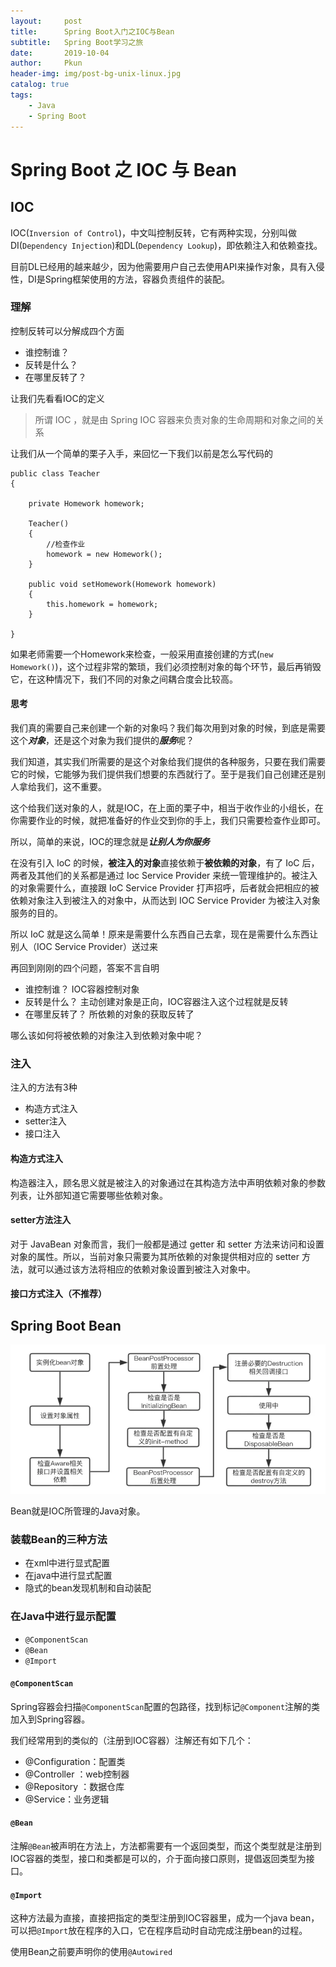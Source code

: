 ```yaml
---
layout:     post
title:      Spring Boot入门之IOC与Bean
subtitle:   Spring Boot学习之旅
date:       2019-10-04
author:     Pkun
header-img: img/post-bg-unix-linux.jpg
catalog: true
tags:
    - Java
    - Spring Boot
---
```


# Spring Boot 之 IOC 与 Bean


## IOC

IOC(`Inversion of Control`)，中文叫控制反转，它有两种实现，分别叫做DI(`Dependency Injection`)和DL(`Dependency Lookup`)，即依赖注入和依赖查找。

目前DL已经用的越来越少，因为他需要用户自己去使用API来操作对象，具有入侵性，DI是Spring框架使用的方法，容器负责组件的装配。

### 理解

控制反转可以分解成四个方面
- 谁控制谁？
- 反转是什么？
- 在哪里反转了？

让我们先看看IOC的定义
> 所谓 IOC ，就是由 Spring IOC 容器来负责对象的生命周期和对象之间的关系

让我们从一个简单的栗子入手，来回忆一下我们以前是怎么写代码的
```
public class Teacher
{

    private Homework homework;

    Teacher()
    {
        //检查作业
        homework = new Homework();
    }

    public void setHomework(Homework homework)
    {
        this.homework = homework;
    }

}
```

如果老师需要一个Homework来检查，一般采用直接创建的方式(`new Homework()`)，这个过程非常的繁琐，我们必须控制对象的每个环节，最后再销毁它，在这种情况下，我们不同的对象之间耦合度会比较高。

#### 思考
我们真的需要自己来创建一个新的对象吗？我们每次用到对象的时候，到底是需要这个***对象***，还是这个对象为我们提供的***服务***呢？

我们知道，其实我们所需要的是这个对象给我们提供的各种服务，只要在我们需要它的时候，它能够为我们提供我们想要的东西就行了。至于是我们自己创建还是别人拿给我们，这不重要。

这个给我们送对象的人，就是IOC，在上面的栗子中，相当于收作业的小组长，在你需要作业的时候，就把准备好的作业交到你的手上，我们只需要检查作业即可。

所以，简单的来说，IOC的理念就是***让别人为你服务***

在没有引入 IoC 的时候，**被注入的对象**直接依赖于**被依赖的对象**，有了 IoC 后，两者及其他们的关系都是通过 Ioc Service Provider 来统一管理维护的。被注入的对象需要什么，直接跟 IoC Service Provider 打声招呼，后者就会把相应的被依赖对象注入到被注入的对象中，从而达到 IOC Service Provider 为被注入对象服务的目的。

所以 IoC 就是这么简单！原来是需要什么东西自己去拿，现在是需要什么东西让别人（IOC Service Provider）送过来

再回到刚刚的四个问题，答案不言自明
- 谁控制谁？ IOC容器控制对象
- 反转是什么？ 主动创建对象是正向，IOC容器注入这个过程就是反转
- 在哪里反转了？ 所依赖的对象的获取反转了

哪么该如何将被依赖的对象注入到依赖对象中呢？

### 注入

注入的方法有3种
- 构造方式注入
- setter注入
- 接口注入

#### 构造方式注入

构造器注入，顾名思义就是被注入的对象通过在其构造方法中声明依赖对象的参数列表，让外部知道它需要哪些依赖对象。

#### setter方法注入

对于 JavaBean 对象而言，我们一般都是通过 getter 和 setter 方法来访问和设置对象的属性。所以，当前对象只需要为其所依赖的对象提供相对应的 setter 方法，就可以通过该方法将相应的依赖对象设置到被注入对象中。

#### 接口方式注入（不推荐）


## Spring Boot Bean
![Bean的生命周期](https://raw.githubusercontent.com/pppppkun/pppppkun.github.io/master/img/SpringOne.jpg)

Bean就是IOC所管理的Java对象。

### 装载Bean的三种方法

- 在xml中进行显式配置
- 在java中进行显式配置
- 隐式的bean发现机制和自动装配

### 在Java中进行显示配置

- `@ComponentScan`
- `@Bean`
- `@Import`

#### `@ComponentScan`

Spring容器会扫描`@ComponentScan`配置的包路径，找到标记`@Component`注解的类加入到Spring容器。

我们经常用到的类似的（注册到IOC容器）注解还有如下几个：

- @Configuration：配置类
- @Controller ：web控制器
- @Repository ：数据仓库
- @Service：业务逻辑

#### `@Bean`

注解`@Bean`被声明在方法上，方法都需要有一个返回类型，而这个类型就是注册到IOC容器的类型，接口和类都是可以的，介于面向接口原则，提倡返回类型为接口。

#### `@Import`

这种方法最为直接，直接把指定的类型注册到IOC容器里，成为一个java bean，可以把`@Import`放在程序的入口，它在程序启动时自动完成注册bean的过程。


使用Bean之前要声明你的使用`@Autowired`